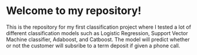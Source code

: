 # Welcome to my repository!

This is the repository for my first classification project where I tested a lot of different classification models such as Logistic Regression, Support Vector Machine classifier, Adaboost, and Catboost. The model will predict whether or not the customer will subsribe to a term deposit if given a phone call.